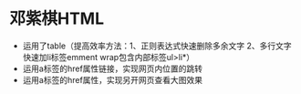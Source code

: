 # 邓紫棋HTML
* 运用了table（提高效率方法：1、正则表达式快速删除多余文字 2、多行文字快速加li标签emment wrap包含内部标签ul>li*）
* 运用a标签的href属性链接，实现网页内位置的跳转
* 运用a标签的href属性，实现另开网页查看大图效果
